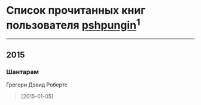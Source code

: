 # Список прочитанных книг пользователя [pshpungin](http://twitter.com/pshpungin)<sup>1</sup>
---

## 2015

### Шантарам
Грегори Дэвид Робертс
> [2015-01-05] 




